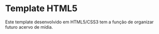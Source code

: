 # Template HTML5
Este template desenvolvido em HTML5/CSS3 tem a função de organizar futuro acervo de mídia.
